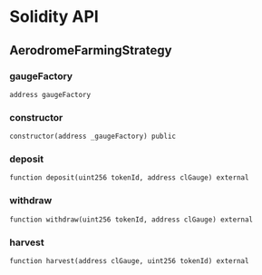 # Solidity API

## AerodromeFarmingStrategy

### gaugeFactory

```solidity
address gaugeFactory
```

### constructor

```solidity
constructor(address _gaugeFactory) public
```

### deposit

```solidity
function deposit(uint256 tokenId, address clGauge) external
```

### withdraw

```solidity
function withdraw(uint256 tokenId, address clGauge) external
```

### harvest

```solidity
function harvest(address clGauge, uint256 tokenId) external
```

